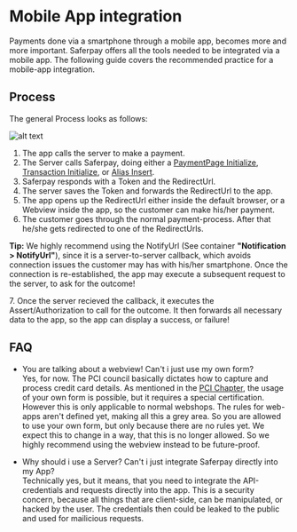 # Mobile App integration

Payments done via a smartphone through a mobile app, becomes more and more important.
Saferpay offers all the tools needed to be integrated via a mobile app.
The following guide covers the recommended practice for a mobile-app integration.

## <a name="mobile-process"></a>Process

The general Process looks as follows:

![alt text](https://raw.githubusercontent.com/saferpay/sndbx/master/images/App-Integration.png "App-Integration Process")

1. The app calls the server to make a payment.
2. The Server calls Saferpay, doing either a [PaymentPage Initialize](https://saferpay.github.io/jsonapi/index.html#Payment_v1_PaymentPage_Initialize), [Transaction Initialize](https://saferpay.github.io/jsonapi/index.html#Payment_v1_Transaction_Initialize), or [Alias Insert](https://saferpay.github.io/jsonapi/index.html#Payment_v1_Transaction_Initialize).
3. Saferpay responds with a Token and the RedirectUrl.
4. The server saves the Token and forwards the RedirectUrl to the app.
5. The app opens up the RedirectUrl either inside the default browser, or a Webview inside the app, so the customer can make his/her payment.
6. The customer goes through the normal payment-process. After that he/she gets redirected to one of the RedirectUrls.
<div class="info">
  <p><strong>Tip:</strong> We highly recommend using the NotifyUrl (See container <strong>"Notification > NotifyUrl"</strong>), since it is a server-to-server callback, which avoids connection issues the customer may has with his/her smartphone. Once the connection is re-established, the app may execute a subsequent request to the server, to ask for the outcome!</p>
</div>
7. Once the server recieved the callback, it executes the Assert/Authorization to call for the outcome. It then forwards all necessary data to the app, so the app can display a success, or failure!

## <a name="mobile-faq"></a>FAQ

+ You are talking about a webview! Can't i just use my own form? <br />
Yes, for now.
The PCI council basically dictates how to capture and process credit card details.
As mentioned in the [PCI Chapter](https://saferpay.github.io/sndbx/#pci), the usage of your own form is possible, but it requires a special certification. However this is only applicable to normal webshops. The rules for web-apps aren't defined yet, making all this a grey area.
So you are allowed to use your own form, but only because there are no rules yet.
We expect this to change in a way, that this is no longer allowed. So we highly recommend using the webview instead to be future-proof.

+ Why should i use a Server? Can't i just integrate Saferpay directly into my App? <br />
Technically yes, but it means, that you need to integrate the API-credentials and requests directly into the app.
This is a security concern, because all things that are client-side, can be manipulated, or hacked by the user.
The credentials then could be leaked to the public and used for mailicious requests.
